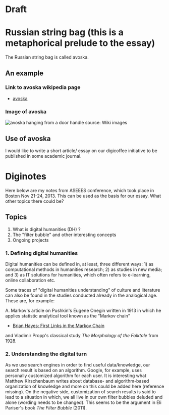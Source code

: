 Draft
=====

# Russian string bag (this is a metaphorical prelude to the essay)

The Russian string bag is called avoska.

## An example
### Link to avoska wikipedia page
- [avoska](http://en.wikipedia.org/wiki/String_bag)

### Image of avoska

![avoska hanging from a door handle](http://upload.wikimedia.org/wikipedia/commons/c/cf/Avoska.jpg)
source: Wiki images

## Use of avoska



I would like to write a short article/ essay on our digicoffee initiative to be published in some academic journal.

# Diginotes
Here below are my notes from ASEEES conference, which took place in Boston Nov 21-24, 2013. This can be used as the basis for our essay. What other topics there could be?
## Topics
1. What is digital humanities (DH) ?
2. The "filter bubble" and other interesting concepts
3. Ongoing projects

### 1. Defining digital humanities

Digital humanities can be defined in, at least, three different ways: 1) as computational methods in humanities research; 2) as studies in new media; and 3) as IT solutions for humanities, which often refers to e-learning, online collaboration etc.

Some traces of "digital humanities understanding" of culture and literature can also be found  in the studies conducted already in the analogical age. These are, for example:

A. Markov's article on Pushkin's Eugene Onegin written in 1913 in which he applies statistic analytical tool known as the "Markov chain"
- [Brian Hayes: First Links in the Markov Chain](http://www.americanscientist.org/libraries/documents/201321152149545-2013-03Hayes.pdf)

and Vladimir Propp's classical study *The Morphology of the Folktale* from 1928.

### 2. Understanding the digital turn

As we use search engines in order to find useful data/knowledge, our search result is based on an algorithm. Google, for example, uses personally customized algorithm for each user. It is interesting what Matthew Kirschenbaum writes about database- and algorithm-based organization of knowledge and more on this could be added here (reference missing). On the negative side, customization of search results is said to lead to a situation in which, we all live in our own filter bubbles deluded and alone (wording needs to be changed). This seems to be the argument in Eli Pariser's book *The Filter Bubble* (2011).
